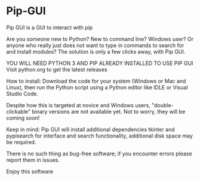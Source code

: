 # Pip-GUI
Pip GUI is a GUI to interact with pip

Are you someone new to Python? New to command line? Windows user? Or anyone who really just does not want to type in commands to search for and install modules? 
The solution is only a few clicks away, with Pip GUI.

YOU WILL NEED PYTHON 3 AND PIP ALREADY INSTALLED TO USE PIP GUI
Visit python.org to get the latest releases

How to install: Download the code for your system (Windows or Mac and Linux), then run the Python script using a Python editor like IDLE or Visual Studio Code.

Despite how this is targeted at novice and Windows users, "double-clickable" binary versions are not available yet. Not to worry, they will be coming soon!

Keep in mind: Pip GUI will install additional dependencies tkinter and pypisearch for interface and search functionality, additional disk space may be required.

There is no such thing as bug-free software; if you encounter errors please report them in issues.

Enjoy this software
